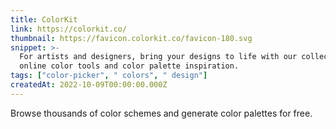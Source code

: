 ```yaml
---
title: ColorKit
link: https://colorkit.co/
thumbnail: https://favicon.colorkit.co/favicon-180.svg
snippet: >-
  For artists and designers, bring your designs to life with our collection of
  online color tools and color palette inspiration.
tags: ["color-picker", " colors", " design"]
createdAt: 2022-10-09T00:00:00.000Z
---
```

Browse thousands of color schemes and generate color palettes for free.